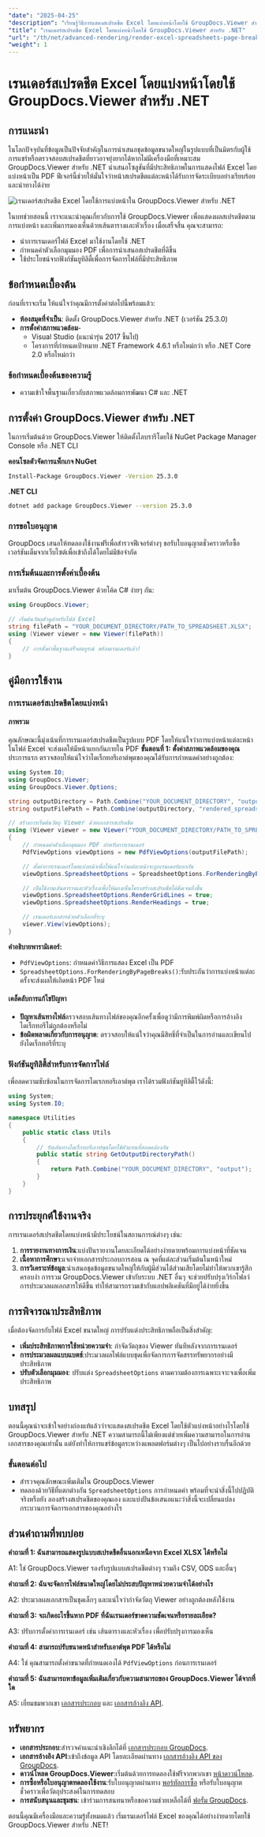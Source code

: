 ```yaml
---
"date": "2025-04-25"
"description": "เรียนรู้วิธีการแสดงสเปรดชีต Excel โดยแบ่งหน้าโดยใช้ GroupDocs.Viewer สำหรับ .NET ปรับปรุงการจัดการเอกสารของคุณด้วยเอาต์พุต PDF ที่ชัดเจนและปรับปรุงการนำเสนอข้อมูล"
"title": "เรนเดอร์สเปรดชีต Excel โดยแบ่งหน้าโดยใช้ GroupDocs.Viewer สำหรับ .NET"
"url": "/th/net/advanced-rendering/render-excel-spreadsheets-page-breaks-groupdocs-viewer-net/"
"weight": 1
---
```


# เรนเดอร์สเปรดชีต Excel โดยแบ่งหน้าโดยใช้ GroupDocs.Viewer สำหรับ .NET

## การแนะนำ
ในโลกปัจจุบันที่ข้อมูลเป็นปัจจัยสำคัญในการนำเสนอชุดข้อมูลขนาดใหญ่ในรูปแบบที่เป็นมิตรกับผู้ใช้ การแชร์หรือตรวจสอบสเปรดชีตที่ยาวอาจยุ่งยากได้หากไม่มีเครื่องมือที่เหมาะสม GroupDocs.Viewer สำหรับ .NET นำเสนอโซลูชันที่มีประสิทธิภาพในการแสดงไฟล์ Excel โดยแบ่งหน้าเป็น PDF ฟีเจอร์นี้ช่วยให้มั่นใจว่าหน้าสเปรดชีตแต่ละหน้าได้รับการจัดระเบียบอย่างเรียบร้อยและนำทางได้ง่าย

![เรนเดอร์สเปรดชีต Excel โดยใช้การแบ่งหน้าใน GroupDocs.Viewer สำหรับ .NET](/viewer/advanced-rendering/render-excel-spreadsheets-page-breaks-img.png)

ในบทช่วยสอนนี้ เราจะแนะนำคุณเกี่ยวกับการใช้ GroupDocs.Viewer เพื่อแสดงผลสเปรดชีตตามการแบ่งหน้า และเพิ่มการมองเห็นด้วยเส้นตารางและหัวเรื่อง เมื่อเสร็จสิ้น คุณจะสามารถ:
- นำการเรนเดอร์ไฟล์ Excel มาใช้งานโดยใช้ .NET
- กำหนดค่าตัวเลือกมุมมอง PDF เพื่อการนำเสนอสเปรดชีตที่ดีขึ้น
- ใช้ประโยชน์จากฟังก์ชันยูทิลิตี้เพื่อการจัดการไฟล์ที่มีประสิทธิภาพ

## ข้อกำหนดเบื้องต้น
ก่อนที่เราจะเริ่ม ให้แน่ใจว่าคุณมีการตั้งค่าต่อไปนี้พร้อมแล้ว:
- **ห้องสมุดที่จำเป็น**: ติดตั้ง GroupDocs.Viewer สำหรับ .NET (เวอร์ชัน 25.3.0)
- **การตั้งค่าสภาพแวดล้อม**-
  - Visual Studio (แนะนำรุ่น 2017 ขึ้นไป)
  - โครงการที่กำหนดเป้าหมาย .NET Framework 4.6.1 หรือใหม่กว่า หรือ .NET Core 2.0 หรือใหม่กว่า
### ข้อกำหนดเบื้องต้นของความรู้
- ความเข้าใจพื้นฐานเกี่ยวกับสภาพแวดล้อมการพัฒนา C# และ .NET

## การตั้งค่า GroupDocs.Viewer สำหรับ .NET
ในการเริ่มต้นด้วย GroupDocs.Viewer ให้ติดตั้งไลบรารีโดยใช้ NuGet Package Manager Console หรือ .NET CLI

**คอนโซลตัวจัดการแพ็กเกจ NuGet**
```bash
Install-Package GroupDocs.Viewer -Version 25.3.0
```

**.NET CLI**
```bash
dotnet add package GroupDocs.Viewer --version 25.3.0
```

### การขอใบอนุญาต
GroupDocs เสนอให้ทดลองใช้งานฟรีเพื่อสำรวจฟีเจอร์ต่างๆ ขอรับใบอนุญาตชั่วคราวหรือซื้อเวอร์ชันเต็มจากเว็บไซต์เพื่อเข้าถึงได้โดยไม่มีข้อจำกัด

### การเริ่มต้นและการตั้งค่าเบื้องต้น
มาเริ่มต้น GroupDocs.Viewer ด้วยโค้ด C# ง่ายๆ กัน:
```csharp
using GroupDocs.Viewer;

// เริ่มต้นวัตถุตัวดูสำหรับไฟล์ Excel
string filePath = "YOUR_DOCUMENT_DIRECTORY/PATH_TO_SPREADSHEET.XLSX";
using (Viewer viewer = new Viewer(filePath))
{
    // การตั้งค่าพื้นฐานเสร็จสมบูรณ์ พร้อมเรนเดอร์แล้ว!
}
```

## คู่มือการใช้งาน
### การเรนเดอร์สเปรดชีตโดยแบ่งหน้า
#### ภาพรวม
คุณลักษณะนี้มุ่งเน้นที่การเรนเดอร์สเปรดชีตเป็นรูปแบบ PDF โดยให้แน่ใจว่าการแบ่งหน้าแต่ละหน้าในไฟล์ Excel จะส่งผลให้มีหน้าแยกกันภายใน PDF
**ขั้นตอนที่ 1: ตั้งค่าสภาพแวดล้อมของคุณ**
ประการแรก ตรวจสอบให้แน่ใจว่าไดเร็กทอรีเอาต์พุตของคุณได้รับการกำหนดค่าอย่างถูกต้อง:
```csharp
using System.IO;
using GroupDocs.Viewer;
using GroupDocs.Viewer.Options;

string outputDirectory = Path.Combine("YOUR_DOCUMENT_DIRECTORY", "output");
string outputFilePath = Path.Combine(outputDirectory, "rendered_spreadsheet_by_page_breaks.pdf");

// สร้างการเริ่มต้นวัตถุ Viewer ด้วยเอกสารสเปรดชีต
using (Viewer viewer = new Viewer("YOUR_DOCUMENT_DIRECTORY/PATH_TO_SPREADSHEET.XLSX"))
{
    // กำหนดค่าตัวเลือกมุมมอง PDF สำหรับการเรนเดอร์
    PdfViewOptions viewOptions = new PdfViewOptions(outputFilePath);

    // ตั้งค่าการเรนเดอร์โดยแบ่งหน้าเพื่อให้แน่ใจว่าแต่ละหน้าจะถูกเรนเดอร์แยกกัน
    viewOptions.SpreadsheetOptions = SpreadsheetOptions.ForRenderingByPageBreaks();

    // เปิดใช้งานเส้นตารางและหัวเรื่องเพื่อให้มองเห็นโครงสร้างสเปรดชีตได้ชัดเจนยิ่งขึ้น
    viewOptions.SpreadsheetOptions.RenderGridLines = true;
    viewOptions.SpreadsheetOptions.RenderHeadings = true;

    // เรนเดอร์เอกสารด้วยตัวเลือกที่ระบุ
    viewer.View(viewOptions);
}
```
**คำอธิบายพารามิเตอร์:**
- `PdfViewOptions`: กำหนดค่าวิธีการแสดง Excel เป็น PDF
- `SpreadsheetOptions.ForRenderingByPageBreaks()`:รับประกันว่าการแบ่งหน้าแต่ละครั้งจะส่งผลให้เกิดหน้า PDF ใหม่
#### เคล็ดลับการแก้ไขปัญหา
- **ปัญหาเส้นทางไฟล์**ตรวจสอบเส้นทางไฟล์ของคุณอีกครั้งเพื่อดูว่ามีการพิมพ์ผิดหรือการอ้างอิงไดเร็กทอรีไม่ถูกต้องหรือไม่
- **ข้อผิดพลาดเกี่ยวกับการอนุญาต**: ตรวจสอบให้แน่ใจว่าคุณมีสิทธิ์ที่จำเป็นในการอ่านและเขียนไปยังไดเร็กทอรีที่ระบุ
### ฟังก์ชันยูทิลิตี้สำหรับการจัดการไฟล์
เพื่อลดความซับซ้อนในการจัดการไดเรกทอรีเอาต์พุต เราได้รวมฟังก์ชันยูทิลิตี้ไว้ดังนี้:
```csharp
using System;
using System.IO;

namespace Utilities
{
    public static class Utils
    {
        // รับเส้นทางไดเร็กทอรีเอาท์พุตโดยใช้ตัวแทนที่สอดคล้องกัน
        public static string GetOutputDirectoryPath()
        {
            return Path.Combine("YOUR_DOCUMENT_DIRECTORY", "output");
        }
    }
}
```
## การประยุกต์ใช้งานจริง
การเรนเดอร์สเปรดชีตโดยแบ่งหน้ามีประโยชน์ในสถานการณ์ต่างๆ เช่น:
1. **การรายงานทางการเงิน**:แบ่งปันรายงานโดยละเอียดได้อย่างง่ายดายพร้อมการแบ่งหน้าที่ชัดเจน
2. **เนื้อหาการศึกษา**:แจกจ่ายเอกสารประกอบการสอน ณ จุดที่แต่ละส่วนเริ่มต้นในหน้าใหม่
3. **การวิเคราะห์ข้อมูล**:นำเสนอชุดข้อมูลขนาดใหญ่ให้กับผู้มีส่วนได้ส่วนเสียโดยไม่ทำให้พวกเขารู้สึกครอบงำ
การรวม GroupDocs.Viewer เข้ากับระบบ .NET อื่นๆ จะช่วยปรับปรุงเวิร์กโฟลว์การประมวลผลเอกสารให้ดีขึ้น ทำให้สามารถรวมเข้ากับแอปพลิเคชันที่มีอยู่ได้ง่ายยิ่งขึ้น
## การพิจารณาประสิทธิภาพ
เมื่อต้องจัดการกับไฟล์ Excel ขนาดใหญ่ การปรับแต่งประสิทธิภาพถือเป็นสิ่งสำคัญ:
- **เพิ่มประสิทธิภาพการใช้หน่วยความจำ**: กำจัดวัตถุของ Viewer ทันทีหลังจากการเรนเดอร์
- **การประมวลผลแบบแบตช์**:ประมวลผลไฟล์แบบชุดเพื่อจัดการการจัดสรรทรัพยากรอย่างมีประสิทธิภาพ
- **ปรับตัวเลือกมุมมอง**: ปรับแต่ง `SpreadsheetOptions` ตามความต้องการเฉพาะเจาะจงเพื่อเพิ่มประสิทธิภาพ
## บทสรุป
ตอนนี้คุณน่าจะเข้าใจอย่างถ่องแท้แล้วว่าจะแสดงสเปรดชีต Excel โดยใช้ตัวแบ่งหน้าอย่างไรโดยใช้ GroupDocs.Viewer สำหรับ .NET ความสามารถนี้ไม่เพียงแต่ช่วยเพิ่มความสามารถในการอ่านเอกสารของคุณเท่านั้น แต่ยังทำให้การแชร์ข้อมูลระหว่างแพลตฟอร์มต่างๆ เป็นไปอย่างราบรื่นอีกด้วย
### ขั้นตอนต่อไป
- สำรวจคุณลักษณะเพิ่มเติมใน GroupDocs.Viewer
- ทดลองด้วยวิธีที่แตกต่างกัน `SpreadsheetOptions` การกำหนดค่า
พร้อมที่จะนำสิ่งนี้ไปปฏิบัติจริงหรือยัง ลองสร้างสเปรดชีตของคุณเอง และแบ่งปันข้อเสนอแนะว่าสิ่งนี้จะเปลี่ยนแปลงกระบวนการจัดการเอกสารของคุณอย่างไร

## ส่วนคำถามที่พบบ่อย

**คำถามที่ 1: ฉันสามารถแสดงรูปแบบสเปรดชีตอื่นนอกเหนือจาก Excel XLSX ได้หรือไม่**

A1: ใช่ GroupDocs.Viewer รองรับรูปแบบสเปรดชีตต่างๆ รวมถึง CSV, ODS และอื่นๆ

**คำถามที่ 2: ฉันจะจัดการไฟล์ขนาดใหญ่โดยไม่ประสบปัญหาหน่วยความจำได้อย่างไร**

A2: ประมวลผลเอกสารเป็นชุดเล็กๆ และแน่ใจว่ากำจัดวัตถุ Viewer อย่างถูกต้องหลังใช้งาน

**คำถามที่ 3: จะเกิดอะไรขึ้นหาก PDF ที่ฉันเรนเดอร์ขาดความชัดเจนหรือรายละเอียด?**

A3: ปรับการตั้งค่าการเรนเดอร์ เช่น เส้นตารางและหัวเรื่อง เพื่อปรับปรุงการมองเห็น

**คำถามที่ 4: สามารถปรับขนาดหน้าสำหรับเอาต์พุต PDF ได้หรือไม่**

A4: ใช่ คุณสามารถตั้งค่าขนาดที่กำหนดเองได้ `PdfViewOptions` ก่อนการเรนเดอร์

**คำถามที่ 5: ฉันสามารถหาข้อมูลเพิ่มเติมเกี่ยวกับความสามารถของ GroupDocs.Viewer ได้จากที่ใด**

A5: เยี่ยมชมพวกเขา [เอกสารประกอบ](https://docs.groupdocs.com/viewer/net/) และ [เอกสารอ้างอิง API](https://reference-groupdocs.com/viewer/net/).

## ทรัพยากร
- **เอกสารประกอบ**:สำรวจคำแนะนำเชิงลึกได้ที่ [เอกสารประกอบ GroupDocs](https://docs-groupdocs.com/viewer/net/).
- **เอกสารอ้างอิง API**:เข้าถึงข้อมูล API โดยละเอียดผ่านทาง [เอกสารอ้างอิง API ของ GroupDocs](https://reference-groupdocs.com/viewer/net/).
- **ดาวน์โหลด GroupDocs.Viewer**:เริ่มต้นด้วยการทดลองใช้ฟรีจากพวกเขา [หน้าดาวน์โหลด](https://releases-groupdocs.com/viewer/net/).
- **การซื้อหรือใบอนุญาตทดลองใช้งาน**:รับใบอนุญาตผ่านทาง [พอร์ทัลการซื้อ](https://purchase.groupdocs.com/buy) หรือรับใบอนุญาตชั่วคราวเพื่อวัตถุประสงค์ในการทดสอบ
- **การสนับสนุนและชุมชน**: เข้าร่วมการสนทนาหรือขอความช่วยเหลือได้ที่ [ฟอรั่ม GroupDocs](https://forum-groupdocs.com/c/viewer/9).

ตอนนี้คุณมีเครื่องมือและความรู้ทั้งหมดแล้ว เริ่มเรนเดอร์ไฟล์ Excel ของคุณได้อย่างง่ายดายโดยใช้ GroupDocs.Viewer สำหรับ .NET!